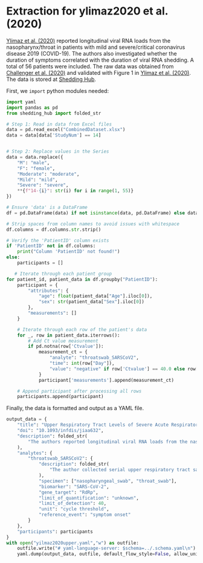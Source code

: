 # Extraction for ylimaz2020 et al. (2020)

[Ylimaz et al. (2020)](https://doi.org/10.1093/infdis/jiaa632) reported longitudinal viral RNA loads from the nasopharynx/throat in patients with mild and severe/critical coronavirus disease 2019 (COVID-19). The authors also investigated whether the duration of symptoms correlated with the duration of viral RNA shedding. A total of 56 patients were included. The raw data was obtained from [Challenger et al. (2020)](https://doi.org/10.1186/s12916-021-02220-0) and validated with Figure 1 in [Ylimaz et al. (2020)](https://doi.org/10.1093/infdis/jiaa632). The data is stored at [Shedding Hub](https://github.com/shedding-hub/shedding-hub/tree/main/data/yilmaz2020upper). 

First, we `import` python modules needed:
```python
import yaml
import pandas as pd
from shedding_hub import folded_str
```
```python
# Step 1: Read in data from Excel files
data = pd.read_excel("CombinedDataset.xlsx") 
data = data[data['StudyNum'] == 14] 


# Step 2: Replace values in the Series
data = data.replace({
    "M": "male",
    "F": "female",
    "Moderate": "moderate",
    "Mild": "mild",
    "Severe": "severe",
    **{f"14-{i}": str(i) for i in range(1, 55)}  
})
```

```python
# Ensure 'data' is a DataFrame
df = pd.DataFrame(data) if not isinstance(data, pd.DataFrame) else data

# Strip spaces from column names to avoid issues with whitespace
df.columns = df.columns.str.strip()

# Verify the 'PatientID' column exists
if 'PatientID' not in df.columns:
    print("Column 'PatientID' not found!")
else:
    participants = []

   # Iterate through each patient group
for patient_id, patient_data in df.groupby("PatientID"):
    participant = {
        "attributes": {
            "age": float(patient_data["Age"].iloc[0]),
            "sex": str(patient_data["Sex"].iloc[0])
        },
        "measurements": []
    }

    # Iterate through each row of the patient's data
    for _, row in patient_data.iterrows():
        # Add Ct value measurement
        if pd.notna(row['Ctvalue']):
            measurement_ct = {
                "analyte": "throatswab_SARSCoV2",
                "time": int(row["Day"]),
                "value": "negative" if row['Ctvalue'] == 40.0 else row['Ctvalue']
            }
            participant['measurements'].append(measurement_ct)

    # Append participant after processing all rows
    participants.append(participant) 
```

Finally, the data is formatted and output as a YAML file.
```python
output_data = {
    "title": "Upper Respiratory Tract Levels of Severe Acute Respiratory Syndrome Coronavirus 2 RNA and Duration of Viral RNA Shedding Do Not Differ Between Patients With Mild and Severe/Critical Coronavirus Disease 2019",
    "doi": "10.1093/infdis/jiaa632",
    "description": folded_str(
        "The authors reported longitudinal viral RNA loads from the nasopharynx/throat in patients with mild and severe/critical coronavirus disease 2019 (COVID-19). They also investigated whether the duration of symptoms correlated with the duration of viral RNA shedding. A total of 56 patients were included.\n"
    ),
    "analytes": {
        "throatswab_SARSCoV2": {
            "description": folded_str(
                "The author collected serial upper respiratory tract samples (one nasopharyngeal swab and one throat swab were put in a single collection tube with 1 mL of trans- port medium) for real-time PCR of SARS-CoV-2 RNA for all patients.\n"
            ),
            "specimen": ["nasopharyngeal_swab", "throat_swab"],
            "biomarker": "SARS-CoV-2",
            "gene_target": "RdRp",
            "limit_of_quantification": "unknown",
            "limit_of_detection": 40,
            "unit": "cycle threshold",
            "reference_event": "symptom onset"
        }
    },
    "participants": participants
}
with open("yilmaz2020upper.yaml","w") as outfile:
    outfile.write("# yaml-language-server: $schema=../.schema.yaml\n")
    yaml.dump(output_data, outfile, default_flow_style=False, allow_unicode=True, sort_keys=False)
```
